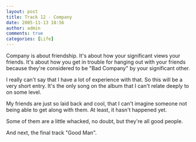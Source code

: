 ```yaml
---
layout: post
title: Track 12 - Company
date: 2005-11-13 18:56
author: admin
comments: true
categories: [Life]
---
```

Company is about friendship.  It&apos;s about how your significant views your friends.  It&apos;s about how you get in trouble for hanging out with your friends because they&apos;re considered to be "Bad Company" by your significant other.

I really can&apos;t say that I have a lot of experience with that.  So this will be a very short entry.  It&apos;s the only song on the album that I can&apos;t relate deeply to on some level.

My friends are just so laid back and cool, that I can&apos;t imagine someone not being able to get along with them.  At least, it hasn&apos;t happened yet.

Some of them are a little whacked, no doubt, but they&apos;re all good people.

And next, the final track "Good Man".
